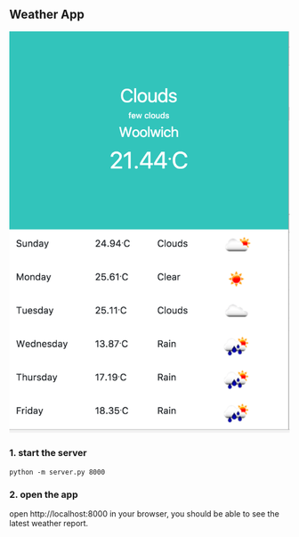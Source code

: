 ## Weather App
![weather app](screenshort/app.png)

### 1. start the server 

```
python -m server.py 8000
```

### 2. open the app

open http://localhost:8000 in your browser, you should be able to see the latest weather report.







